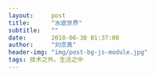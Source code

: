 ```yaml
---
layout:     post
title:      "水底世界"
subtitle:   ""
date:       2018-06-30 01:37:00
author:     "刘念真"
header-img: "img/post-bg-js-module.jpg"
tags: 技术之外，生活之中
---
```


